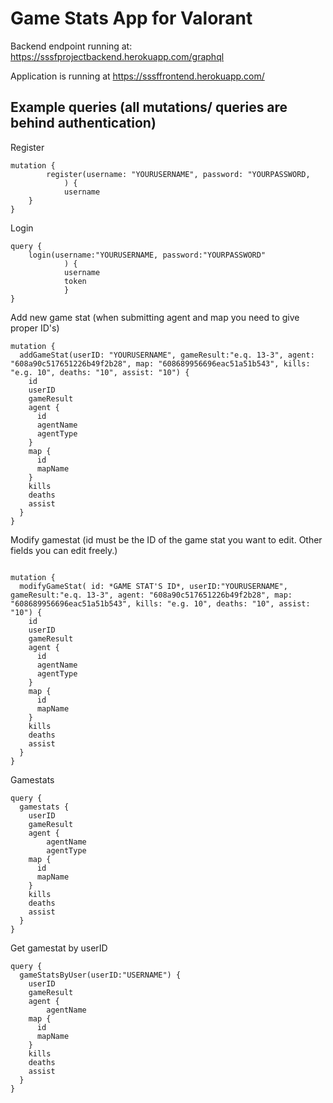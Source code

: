 
# Game Stats App for Valorant

Backend endpoint running at: https://sssfprojectbackend.herokuapp.com/graphql

Application is running at https://sssffrontend.herokuapp.com/


## Example queries (all mutations/ queries are behind authentication)

Register

```
mutation {
        register(username: "YOURUSERNAME", password: "YOURPASSWORD,
            ) {
            username
    }
}

```

Login 

```
query {
    login(username:"YOURUSERNAME, password:"YOURPASSWORD"
            ) {
            username
            token
            }
}
```

Add new game stat (when submitting agent and map you need to give proper ID's)



```
mutation {
  addGameStat(userID: "YOURUSERNAME", gameResult:"e.q. 13-3", agent: "608a90c517651226b49f2b28", map: "608689956696eac51a51b543", kills: "e.g. 10", deaths: "10", assist: "10") {
    id
    userID
    gameResult
    agent {
      id
      agentName
      agentType
  	}
    map {
      id
      mapName
    }
    kills
    deaths
    assist
  }
}

```

Modify gamestat (id must be the ID of the game stat you want to edit. Other fields you can edit freely.)

```

mutation {
  modifyGameStat( id: *GAME STAT'S ID*, userID:"YOURUSERNAME", gameResult:"e.q. 13-3", agent: "608a90c517651226b49f2b28", map: "608689956696eac51a51b543", kills: "e.g. 10", deaths: "10", assist: "10") {
    id
    userID
    gameResult
    agent {
      id
      agentName
      agentType
  	}
    map {
      id
      mapName
    }
    kills
    deaths
    assist
  }
}
```

Gamestats

```
query {
  gamestats {
    userID
    gameResult
    agent {
        agentName
        agentType
    map {
      id
      mapName
    }
    kills
    deaths
    assist
  }
}

```

Get gamestat by userID

```
query {
  gameStatsByUser(userID:"USERNAME") {
    userID
    gameResult
    agent {
        agentName
    map {
      id
      mapName
    }
    kills
    deaths
    assist
  }
}

```

